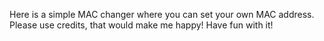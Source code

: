 Here is a simple MAC changer where you can set your own MAC address. Please use credits, that would make me happy! Have fun with it!
